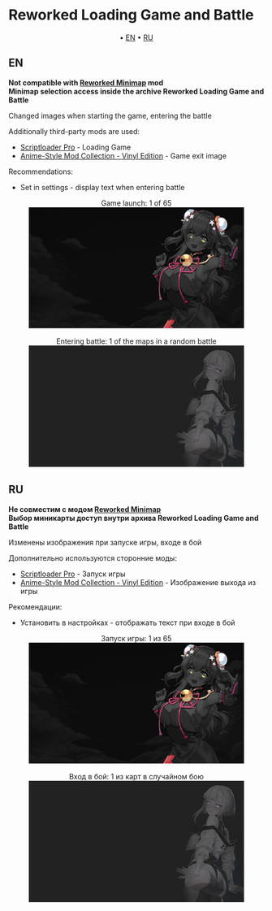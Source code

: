 # Reworked Loading Game and Battle

<p align="center">
	&bull; <a href="#en">EN</a> &bull; <a href="#ru">RU</a> 
</p>

## EN

**Not compatible with [Reworked Minimap](../reworkedminimap/) mod**  
**Minimap selection access inside the archive Reworked Loading Game and Battle**

Changed images when starting the game, entering the battle

Additionally third-party mods are used:
- [Scriptloader Pro](https://wgmods.net/323/) - Loading Game
- [Anime-Style Mod Collection - Vinyl Edition](https://wgmods.net/5827/) - Game exit image

Recommendations:
- Set in settings - display text when entering battle

<figure style="text-align: center;">
  <figcaption>Game launch: 1 of 65</figcaption>
  <img src="./assets/images/1ofgame.png" alt="Preview"/>
</figure>

<figure style="text-align: center;">
  <figcaption>Entering battle: 1 of the maps in a random battle</figcaption>
  <img src="./assets/images/1ofmaps.png" alt="Preview"/>
</figure>

## RU

**Не совместим с модом [Reworked Minimap](../reworkedminimap/)**  
**Выбор миникарты доступ внутри архива Reworked Loading Game and Battle**

Изменены изображения при запуске игры, входе в бой

Дополнительно используются сторонние моды:
- [Scriptloader Pro](https://wgmods.net/323/) - Запуск игры
- [Anime-Style Mod Collection - Vinyl Edition](https://wgmods.net/5827/) - Изображение выхода из игры

Рекомендации:
- Установить в настройках - отображать текст при входе в бой

<figure style="text-align: center;">
  <figcaption>Запуск игры: 1 из 65</figcaption>
  <img src="./assets/images/1ofgame.png" alt="Preview"/>
</figure>

<figure style="text-align: center;">
  <figcaption>Вход в бой: 1 из карт в случайном бою</figcaption>
  <img src="./assets/images/1ofmaps.png" alt="Preview"/>
</figure>
